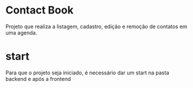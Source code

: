 # Contact Book
Projeto que realiza a listagem, cadastro, edição e remoção de contatos em uma agenda.

# start
Para que o projeto seja iniciado, é necessário dar um start na pasta backend e após a frontend